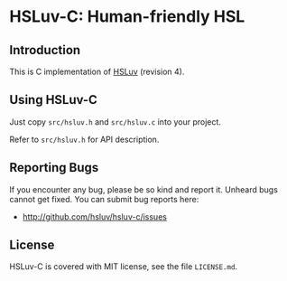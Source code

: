 
# HSLuv-C: Human-friendly HSL

## Introduction

This is C implementation of [HSLuv](http://www.hsluv.org/) (revision 4).


## Using HSLuv-C

Just copy `src/hsluv.h` and `src/hsluv.c` into your project.

Refer to `src/hsluv.h` for API description.


## Reporting Bugs

If you encounter any bug, please be so kind and report it. Unheard bugs cannot
get fixed. You can submit bug reports here:

* http://github.com/hsluv/hsluv-c/issues


## License

HSLuv-C is covered with MIT license, see the file `LICENSE.md`.
